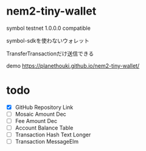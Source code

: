 # nem2-tiny-wallet

symbol testnet 1.0.0.0 compatible

symbol-sdkを使わないウォレット

TransferTransactionだけ送信できる

demo https://planethouki.github.io/nem2-tiny-wallet/

# todo

- [x] GitHub Repository Link
- [ ] Mosaic Amount Dec
- [ ] Fee Amount Dec
- [ ] Account Balance Table
- [ ] Transaction Hash Text Longer
- [ ] Transaction MessageElm
